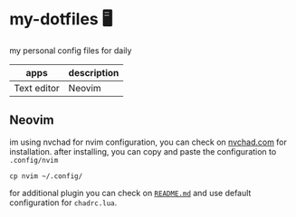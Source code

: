 # my-dotfiles 🖥️
my personal config files for daily

| apps   | description    |
|--------------- | --------------- |
| Text editor   | Neovim |

## Neovim

im using nvchad for nvim configuration, you can check on [nvchad.com](https://nvchad.com/) for installation.
after installing, you can copy and paste the configuration to ``.config/nvim``

```
cp nvim ~/.config/
```
for additional plugin you can check on [`README.md`](nvim/README.md) and use default configuration for ``chadrc.lua``.
